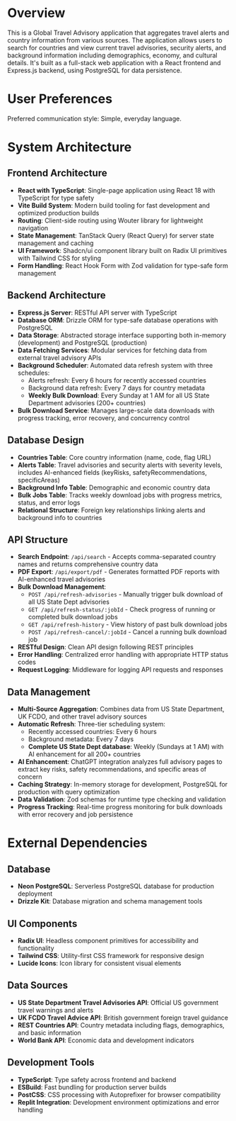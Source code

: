 # Overview

This is a Global Travel Advisory application that aggregates travel alerts and country information from various sources. The application allows users to search for countries and view current travel advisories, security alerts, and background information including demographics, economy, and cultural details. It's built as a full-stack web application with a React frontend and Express.js backend, using PostgreSQL for data persistence.

# User Preferences

Preferred communication style: Simple, everyday language.

# System Architecture

## Frontend Architecture
- **React with TypeScript**: Single-page application using React 18 with TypeScript for type safety
- **Vite Build System**: Modern build tooling for fast development and optimized production builds
- **Routing**: Client-side routing using Wouter library for lightweight navigation
- **State Management**: TanStack Query (React Query) for server state management and caching
- **UI Framework**: Shadcn/ui component library built on Radix UI primitives with Tailwind CSS for styling
- **Form Handling**: React Hook Form with Zod validation for type-safe form management

## Backend Architecture
- **Express.js Server**: RESTful API server with TypeScript
- **Database ORM**: Drizzle ORM for type-safe database operations with PostgreSQL
- **Data Storage**: Abstracted storage interface supporting both in-memory (development) and PostgreSQL (production)
- **Data Fetching Services**: Modular services for fetching data from external travel advisory APIs
- **Background Scheduler**: Automated data refresh system with three schedules:
  - Alerts refresh: Every 6 hours for recently accessed countries
  - Background data refresh: Every 7 days for country metadata
  - **Weekly Bulk Download**: Every Sunday at 1 AM for all US State Department advisories (200+ countries)
- **Bulk Download Service**: Manages large-scale data downloads with progress tracking, error recovery, and concurrency control

## Database Design
- **Countries Table**: Core country information (name, code, flag URL)
- **Alerts Table**: Travel advisories and security alerts with severity levels, includes AI-enhanced fields (keyRisks, safetyRecommendations, specificAreas)
- **Background Info Table**: Demographic and economic country data
- **Bulk Jobs Table**: Tracks weekly download jobs with progress metrics, status, and error logs
- **Relational Structure**: Foreign key relationships linking alerts and background info to countries

## API Structure
- **Search Endpoint**: `/api/search` - Accepts comma-separated country names and returns comprehensive country data
- **PDF Export**: `/api/export/pdf` - Generates formatted PDF reports with AI-enhanced travel advisories
- **Bulk Download Management**:
  - `POST /api/refresh-advisories` - Manually trigger bulk download of all US State Dept advisories
  - `GET /api/refresh-status/:jobId` - Check progress of running or completed bulk download jobs
  - `GET /api/refresh-history` - View history of past bulk download jobs
  - `POST /api/refresh-cancel/:jobId` - Cancel a running bulk download job
- **RESTful Design**: Clean API design following REST principles
- **Error Handling**: Centralized error handling with appropriate HTTP status codes
- **Request Logging**: Middleware for logging API requests and responses

## Data Management
- **Multi-Source Aggregation**: Combines data from US State Department, UK FCDO, and other travel advisory sources
- **Automatic Refresh**: Three-tier scheduling system:
  - Recently accessed countries: Every 6 hours
  - Background metadata: Every 7 days
  - **Complete US State Dept database**: Weekly (Sundays at 1 AM) with AI enhancement for all 200+ countries
- **AI Enhancement**: ChatGPT integration analyzes full advisory pages to extract key risks, safety recommendations, and specific areas of concern
- **Caching Strategy**: In-memory storage for development, PostgreSQL for production with query optimization
- **Data Validation**: Zod schemas for runtime type checking and validation
- **Progress Tracking**: Real-time progress monitoring for bulk downloads with error recovery and job persistence

# External Dependencies

## Database
- **Neon PostgreSQL**: Serverless PostgreSQL database for production deployment
- **Drizzle Kit**: Database migration and schema management tools

## UI Components
- **Radix UI**: Headless component primitives for accessibility and functionality
- **Tailwind CSS**: Utility-first CSS framework for responsive design
- **Lucide Icons**: Icon library for consistent visual elements

## Data Sources
- **US State Department Travel Advisories API**: Official US government travel warnings and alerts
- **UK FCDO Travel Advice API**: British government foreign travel guidance
- **REST Countries API**: Country metadata including flags, demographics, and basic information
- **World Bank API**: Economic data and development indicators

## Development Tools
- **TypeScript**: Type safety across frontend and backend
- **ESBuild**: Fast bundling for production server builds
- **PostCSS**: CSS processing with Autoprefixer for browser compatibility
- **Replit Integration**: Development environment optimizations and error handling
